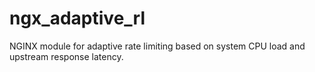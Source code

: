 # ngx_adaptive_rl
NGINX module for adaptive rate limiting based on system CPU load and upstream response latency.
